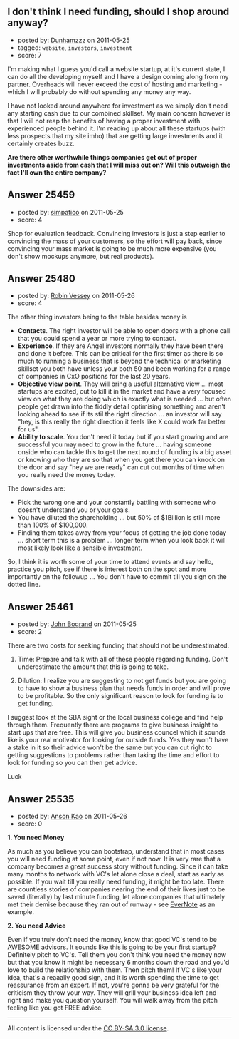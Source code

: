 ## I don't think I need funding, should I shop around anyway?

- posted by: [Dunhamzzz](https://stackexchange.com/users/-1/8048-dunhamzzz) on 2011-05-25
- tagged: `website`, `investors`, `investment`
- score: 7

I'm making what I guess you'd call a website startup, at it's current state, I can do all the developing myself and I have a design coming along from my partner. Overheads will never exceed the cost of hosting and marketing - which I will probably do without spending any money any way.

I have not looked around anywhere for investment as we simply don't need any starting cash due to our combined skillset. My main concern however is that I will not reap the benefits of having a proper investment with experienced people behind it. I'm reading up about all these startups (with less prospects that my site imho) that are getting large investments and it certainly creates buzz.

**Are there other worthwhile things companies get out of proper investments aside from cash that I will miss out on? Will this outweigh the fact I'll own the entire company?**


## Answer 25459

- posted by: [simpatico](https://stackexchange.com/users/-1/8280-simpatico) on 2011-05-25
- score: 4

Shop for evaluation feedback. Convincing investors is just a step earlier to convincing the mass of your customers, so the effort will pay back, since convincing your mass market is going to be much more expensive (you don't show mockups anymore, but real products). 


## Answer 25480

- posted by: [Robin Vessey](https://stackexchange.com/users/-1/984-robin-vessey) on 2011-05-26
- score: 4

The other thing investors being to the table besides money is 

 - **Contacts**. The right investor will be able to open doors with a phone call that you could spend a year or more trying to contact.
 - **Experience**. If they are Angel investors normally they have been there and done it before. This can be critical for the first timer as there is so much to running a business that is beyond the technical or marketing skillset you both have unless your both 50 and been working for a range of companies in CxO positions for the last 20 years.
 - **Objective view point**. They will bring a useful alternative view ... most startups are excited, out to kill it in the market and have a very focused view on what they are doing which is exactly what is needed ... but often people get drawn into the fiddly detail optimising something and aren't looking ahead to see if its stil the right direction ... an investor will say "hey, is this really the right direction it feels like X could work far better for us".
 - **Ability to scale**. You don't need it today but if you start growing and are successful you may need to grow in the future ... having someone onside who can tackle this to get the next round of funding is a big asset or knowing who they are so that when you get there you can knock on the door and say "hey we are ready" can cut out months of time when you really need the money today.

The downsides are:

- Pick the wrong one and your constantly battling with someone who doesn't understand you or your goals. 
- You have diluted the shareholding ... but 50% of $1Billion is still more than 100% of $100,000.
- Finding them takes away from your focus of getting the job done today ... short term this is a problem ... longer term when you look back it will most likely look like a sensible investment.

So, I think it is worth some of your time to attend events and say hello, practice you pitch, see if there is interest both on the spot and more importantly on the followup ... You don't have to commit till you sign on the dotted line.


## Answer 25461

- posted by: [John Bogrand](https://stackexchange.com/users/-1/3577-john-bogrand) on 2011-05-25
- score: 2

There are two costs for seeking funding that should not be underestimated.  

1)  Time:  Prepare and talk with all of these people regarding funding.  Don't underestimate the amount that this is going to take.

2)  Dilution:  I realize you are suggesting to not get funds but you are going to have to show a business plan that needs funds in order and will prove to be profitable.  So the only significant reason to look for funding is to get funding. 

I suggest look at the SBA sight or the local business college and find help through them.  Frequently there are programs to give business insight to start ups that are free.  This will give you business councel which it sounds like is your real motivator for looking for outside funds.   Yes they won't have a stake in it so their advice won't be the same but you can cut right to getting suggestions to problems rather than taking the time and effort to look for funding so you can then get advice.

Luck



## Answer 25535

- posted by: [Anson Kao](https://stackexchange.com/users/-1/10760-anson-kao) on 2011-05-26
- score: 0

<p><strong>1. You need Money</strong></p>

<p>As much as you believe you can bootstrap, understand that in most cases you will need funding at some point, even if not now.  It is very rare that a company becomes a great success story without funding.  Since it can take many months to network with VC's let alone close a deal, start as early as possible.  If you wait till you really need funding, it might be too late.  There are countless stories of companies nearing the end of their lives just to be saved (literally) by last minute funding, let alone companies that ultimately met their demise because they ran out of runway - see <a href="http://thisweekin.com/thisweekin-startups/this-week-in-startups-101-phil-libin-founder-of-evernote-com/" rel="nofollow">EverNote</a> as an example.  </p>

<p><strong>2. You need Advice</strong></p>

<p>Even if you truly don't need the money, know that good VC's tend to be AWESOME advisors.  It sounds like this is going to be your first startup?  Definitely pitch to VC's.  Tell them you don't think you need the money now but that you know it might be necessary 6 months down the road and you'd love to build the relationship with them.  Then pitch them!  If VC's like your idea, that's a reaaally good sign, and it is worth spending the time to get reassurance from an expert.  If not, you're gonna be very grateful for the criticism they throw your way.  They will grill your business idea left and right and make you question yourself.  You will walk away from the pitch feeling like you got FREE advice.  </p>




---

All content is licensed under the [CC BY-SA 3.0 license](https://creativecommons.org/licenses/by-sa/3.0/).
